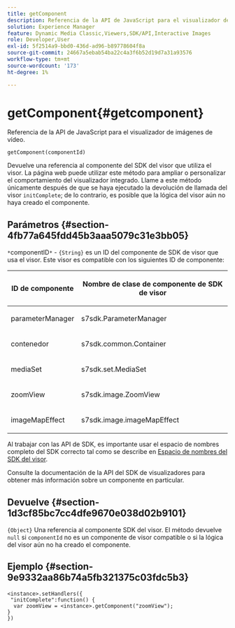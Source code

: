 ```yaml
---
title: getComponent
description: Referencia de la API de JavaScript para el visualizador de imágenes de vídeo.
solution: Experience Manager
feature: Dynamic Media Classic,Viewers,SDK/API,Interactive Images
role: Developer,User
exl-id: 5f2514a9-bbd0-436d-ad96-b89778604f8a
source-git-commit: 24667a5ebab54ba22c4a3f6b52d19d7a31a93576
workflow-type: tm+mt
source-wordcount: '173'
ht-degree: 1%

---
```


# getComponent{#getcomponent}

Referencia de la API de JavaScript para el visualizador de imágenes de vídeo.

`getComponent(componentId)`

Devuelve una referencia al componente del SDK del visor que utiliza el visor. La página web puede utilizar este método para ampliar o personalizar el comportamiento del visualizador integrado. Llame a este método únicamente después de que se haya ejecutado la devolución de llamada del visor `initComplete`; de lo contrario, es posible que la lógica del visor aún no haya creado el componente.

## Parámetros {#section-4fb77a645fdd45b3aaa5079c31e3bb05}

`*`componentID`*` - `{String}` es un ID del componente de SDK de visor que usa el visor. Este visor es compatible con los siguientes ID de componente:

<table id="table_7B5DD9303EF44ADD847B13FFEAD135D9"> 
 <thead> 
  <tr> 
   <th colname="col1" class="entry"> <p>ID de componente </p> </th> 
   <th colname="col2" class="entry"> <p>Nombre de clase de componente de SDK de visor </p> </th> 
  </tr> 
 </thead>
 <tbody> 
  <tr> 
   <td colname="col1"> <p> <span class="codeph"> parameterManager </span> </p> </td> 
   <td colname="col2"> <p> <span class="codeph"> s7sdk.ParameterManager </span> </p> </td> 
  </tr> 
  <tr> 
   <td colname="col1"> <p> <span class="codeph"> contenedor </span> </p> </td> 
   <td colname="col2"> <p> <span class="codeph"> s7sdk.common.Container </span> </p> </td> 
  </tr> 
  <tr> 
   <td colname="col1"> <p> <span class="codeph"> mediaSet </span> </p> </td> 
   <td colname="col2"> <p> <span class="codeph"> s7sdk.set.MediaSet </span> </p> </td> 
  </tr> 
  <tr> 
   <td colname="col1"> <p> <span class="codeph"> zoomView </span> </p> </td> 
   <td colname="col2"> <p> <span class="codeph"> s7sdk.image.ZoomView </span> </p> </td> 
  </tr> 
  <tr> 
   <td colname="col1"> <p> <span class="codeph"> imageMapEffect </span> </p> </td> 
   <td colname="col2"> <p> <span class="codeph"> s7sdk.image.imageMapEffect </span> </p> </td> 
  </tr> 
 </tbody> 
</table>

Al trabajar con las API de SDK, es importante usar el espacio de nombres completo del SDK correcto tal como se describe en [Espacio de nombres del SDK del visor](../../../c-html5-aem-asset-viewers/c-html5-aem-interactive-images/c-html5-aem-interactive-image-namespace.md#concept-00a31b9bc7eb4014b28c1ba661fe5265).

Consulte la documentación de la API del SDK de visualizadores para obtener más información sobre un componente en particular.

## Devuelve {#section-1d3cf85bc7cc4dfe9670e038d02b9101}

`{Object}` Una referencia al componente SDK del visor. El método devuelve `null` si `componentId` no es un componente de visor compatible o si la lógica del visor aún no ha creado el componente.

## Ejemplo {#section-9e9332aa86b74a5fb321375c03fdc5b3}

```
<instance>.setHandlers({ 
 "initComplete":function() { 
  var zoomView = <instance>.getComponent("zoomView"); 
} 
})
```
